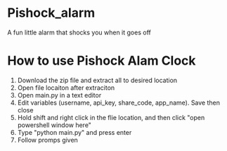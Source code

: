 # Pishock_alarm
A fun little alarm that shocks you when it goes off


# How to use Pishock Alam Clock

1. Download the zip file and extract all to desired location
2. Open file locaiton after extraciton
3. Open main.py in a text editor
4. Edit variables (username, api_key, share_code, app_name). Save then close
5. Hold shift and right click in the flie location, and then click "open powershell window here"
6. Type "python main.py" and press enter
7. Follow promps given
